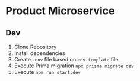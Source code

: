 # Product Microservice

## Dev
1. Clone Repository
2. Install dependencies
3. Create `.env` file based on `env.template` file
4. Execute Prima migration `npx prisma migrate dev`
5. Execute `npm run start:dev` 